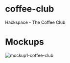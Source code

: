 # coffee-club
Hackspace - The Coffee Club

# Mockups

![mockup1-coffee-club](https://cloud.githubusercontent.com/assets/1894191/11093796/fb6886d6-886a-11e5-861d-6bfd32a8bdd4.png)
